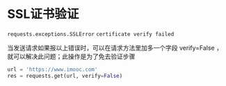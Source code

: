 # SSL证书验证

`requests.exceptions.SSLError` `certificate verify failed`

当发送请求如果报以上错误时，可以在请求方法里加多一个字段 verify=False ，就可以解决此问题；此操作是为了免去验证步骤

```py
url = 'https://www.imooc.com'
res = requests.get(url, verify=False)
```
